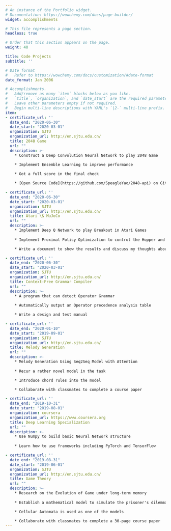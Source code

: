 ```yaml
---
# An instance of the Portfolio widget.
# Documentation: https://wowchemy.com/docs/page-builder/
widget: accomplishments

# This file represents a page section.
headless: true

# Order that this section appears on the page.
weight: 40

title: Code Projects
subtitle: ''

# Date format
#   Refer to https://wowchemy.com/docs/customization/#date-format
date_format: Jan 2006

# Accomplishments.
#   Add/remove as many `item` blocks below as you like.
#   `title`, `organization`, and `date_start` are the required parameters.
#   Leave other parameters empty if not required.
#   Begin multi-line descriptions with YAML's `|2-` multi-line prefix.
item:
- certificate_url: ''
  date_end: "2020-06-30"
  date_start: "2020-03-01"
  organization: SJTU
  organization_url: http://en.sjtu.edu.cn/
  title: 2048 Game
  url: ""
  description: >- 
    * Construct a Deep Convolution Neural Network to play 2048 Game
    
    * Implement Ensemble Learning to improve performance

    * Got a full score in the final check

    * [Open Source Code](https://github.com/SpeagleYao/2048-api) on Github

- certificate_url: ''
  date_end: "2020-06-30"
  date_start: "2020-03-01"
  organization: SJTU
  organization_url: http://en.sjtu.edu.cn/
  title: Atari \& MuJoCo
  url: ""
  description: >- 
    * Implement Deep Q Network to play Breakout in Atari Games
    
    * Implement Proximal Policy Optimization to control the Hopper and Ant in MuJoCo

    * Write a document to show the results and discuss my thoughts about the algorithms

- certificate_url: ''
  date_end: "2020-06-30"
  date_start: "2020-03-01"
  organization: SJTU
  organization_url: http://en.sjtu.edu.cn/
  title: Context-Free Grammar Compiler
  url: ""
  description: >- 
    * A program that can detect Operator Grammar
    
    * Automatically output an Operator precedence analysis table

    * Write a design and test manual

- certificate_url: ''
  date_end: "2020-01-10"
  date_start: "2019-09-01"
  organization: SJTU
  organization_url: http://en.sjtu.edu.cn/
  title: Melody Generation
  url: ""
  description: >- 
    * Melody Generation Using Seq2Seq Model with Attention
    
    * Recur a rather novel model in the task

    * Introduce chord rules into the model

    * Collaborate with classmates to complete a course paper

- certificate_url: ''
  date_end: "2019-10-31"
  date_start: "2019-08-01"
  organization: coursera
  organization_url: https://www.coursera.org
  title: Deep Learning Specialization
  url: ""
  description: >- 
    * Use Numpy to build basic Neural Network structure
    
    * Learn how to use frameworks including PyTorch and TensorFlow

- certificate_url: ''
  date_end: "2019-08-31"
  date_start: "2019-06-01"
  organization: SJTU
  organization_url: http://en.sjtu.edu.cn/
  title: Game Theory
  url: ""
  description: >- 
    * Research on the Evolution of Game under long-term memory
    
    * Establish a mathematical model to simulate the prisoner's dilemma with long-term memory

    * Cellular Automata is used as one of the models

    * Collaborate with classmates to complete a 30-page course paper
---
```

